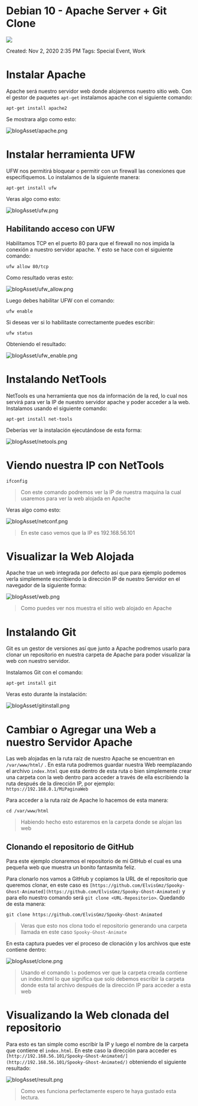 # Debian 10 - Apache Server + Git Clone

![](https://blog.desdelinux.net/wp-content/uploads/2019/04/apache-blog.png)

Created: Nov 2, 2020 2:35 PM
Tags: Special Event, Work

# Instalar Apache

Apache será nuestro servidor web donde alojaremos nuestro sitio web. Con el gestor de paquetes `apt-get` instalamos apache con el siguiente comando:

```
apt-get install apache2
```

Se mostrara algo como esto:

![blogAsset/apache.png](blogAsset/apache.png)

# Instalar herramienta UFW

UFW nos permitirá bloquear o permitir con un firewall las conexiones que especifiquemos. Lo instalamos de la siguiente manera:

```
apt-get install ufw
```

Veras algo como esto:

![blogAsset/ufw.png](blogAsset/ufw.png)

## Habilitando acceso con UFW

Habilitamos TCP en el puerto 80 para que el firewall no nos impida la conexión a nuestro servidor apache. Y esto se hace con el siguiente comando:

```
ufw allow 80/tcp
```

Como resultado veras esto:

![blogAsset/ufw_allow.png](blogAsset/ufw_allow.png)

Luego debes habilitar UFW con el comando:

```
ufw enable
```

Si deseas ver si lo habilitaste correctamente puedes escribir:

```
ufw status
```

Obteniendo el resultado:

![blogAsset/ufw_enable.png](blogAsset/ufw_enable.png)

# Instalando NetTools

NetTools es una herramienta que nos da información de la red, lo cual nos servirá para ver la IP de nuestro servidor apache y poder acceder a la web. Instalamos usando el siguiente comando:

```
apt-get install net-tools
```

Deberías ver la instalación ejecutándose de esta forma:

![blogAsset/netools.png](blogAsset/netools.png)

# Viendo nuestra IP con NetTools

```
ifconfig
```

> Con este comando podremos ver la IP de nuestra maquina la cual usaremos para ver la web alojada en Apache

Veras algo como esto:

![blogAsset/netconf.png](blogAsset/netconf.png)

> En este caso vemos que la IP es 192.168.56.101

# Visualizar la Web Alojada

Apache trae un web integrada por defecto así que para ejemplo podemos verla simplemente escribiendo la dirección IP de nuestro Servidor en el navegador de la siguiente forma:

![blogAsset/web.png](blogAsset/web.png)

> Como puedes ver nos muestra el sitio web alojado en Apache

# Instalando Git

Git es un gestor de versiones así que junto a Apache podremos usarlo para clonar un repositorio en nuestra carpeta de Apache para poder visualizar la web con nuestro servidor.

Instalamos Git con el comando:

```
apt-get install git
```

Veras esto durante la instalación:

![blogAsset/gitinstall.png](blogAsset/gitinstall.png)

# Cambiar o Agregar una Web a nuestro Servidor Apache

Las web alojadas en la ruta raíz de nuestro Apache se encuentran en `/var/www/html/` . En esta ruta podremos guardar nuestra Web reemplazando el archivo `index.html` que esta dentro de esta ruta o bien simplemente crear una carpeta con la web dentro para acceder a través de ella escribiendo la ruta después de la dirección IP, por ejemplo: `https://192.168.0.1/MiPaginaWeb`

Para acceder a la ruta raíz de Apache lo hacemos de esta manera:

```
cd /var/www/html
```

> Habiendo hecho esto estaremos en la carpeta donde se alojan las web

## Clonando el repositorio de GitHub

Para este ejemplo clonaremos el repositorio de mi GitHub el cual es una pequeña web  que muestra un bonito fantasmita feliz.

Para clonarlo nos vamos a GitHub y copiamos la URL de el repositorio que queremos clonar, en este caso es `[https://github.com/ElvisGmz/Spooky-Ghost-Animated](https://github.com/ElvisGmz/Spooky-Ghost-Animated)` y para ello nuestro comando será `git clone <URL-Repositorio>`. Quedando de esta manera:

```
git clone https://github.com/ElvisGmz/Spooky-Ghost-Animated
```

> Veras que esto nos clona todo el repositorio generando una carpeta llamada en este caso `Spooky-Ghost-Animate`

En esta captura puedes ver el proceso de clonación y los archivos que este contiene dentro:

![blogAsset/clone.png](blogAsset/clone.png)

> Usando el comando `ls` podemos ver que la carpeta creada contiene un index.html lo que significa que solo debemos escribir la carpeta donde esta tal archivo después de la dirección IP para acceder a esta web

# Visualizando la Web clonada del repositorio

Para esto es tan simple como escribir la IP y luego el nombre de la carpeta que contiene el `index.html`. En este caso la dirección para acceder es `[http://192.168.56.101/Spooky-Ghost-Animated/](http://192.168.56.101/Spooky-Ghost-Animated/)` obteniendo el siguiente resultado:

![blogAsset/result.png](blogAsset/result.png)

> Como ves funciona perfectamente espero te haya gustado esta lectura.
